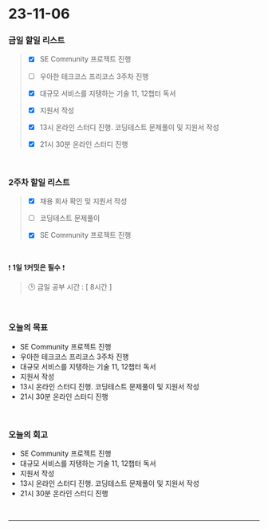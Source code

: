 # 23-11-06
### 금일 할일 리스트
> - [x]  SE Community 프로젝트 진행
>
> - [ ]  우아한 테크코스 프리코스 3주차 진행
>
> - [x]  대규모 서비스를 지탱하는 기술 11, 12챕터 독서
>
> - [x]  지원서 작성
>
> - [x]  13시 온라인 스터디 진행. 코딩테스트 문제풀이 및 지원서 작성
>
> - [x]  21시 30분 온라인 스터디 진행



<br/>

### 2주차 할일 리스트  
> - [x]  채용 회사 확인 및 지원서 작성
>
> - [ ]  코딩테스트 문제풀이
>
> - [x]  SE Community 프로젝트 진행

<br/>

❗ **1일 1커밋은 필수** ❗
> 🕒 금일 공부 시간 : [ 8시간 ]
  
<br/>

### 오늘의 목표
- SE Community 프로젝트 진행
- 우아한 테크코스 프리코스 3주차 진행
- 대규모 서비스를 지탱하는 기술 11, 12챕터 독서
- 지원서 작성
- 13시 온라인 스터디 진행. 코딩테스트 문제풀이 및 지원서 작성
- 21시 30분 온라인 스터디 진행

<br>

### 오늘의 회고
- SE Community 프로젝트 진행
- 대규모 서비스를 지탱하는 기술 11, 12챕터 독서
- 지원서 작성
- 13시 온라인 스터디 진행. 코딩테스트 문제풀이 및 지원서 작성
- 21시 30분 온라인 스터디 진행


<br/>

------------  

